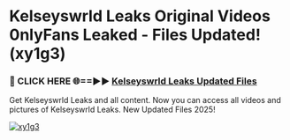 # Kelseyswrld Leaks Original Videos 0nlyFans Leaked - Files Updated! (xy1g3)

<h3>🔴 CLICK HERE 🌐==►► <a href="https://tinyurl.com/2wckxsce" rel="nofollow">Kelseyswrld Leaks Updated Files</a></h3>

Get Kelseyswrld Leaks and all content. Now you can access all videos and pictures of Kelseyswrld Leaks. New Updated Files 2025!

[![xy1g3](https://i.imgur.com/AFduVYN.gif)](https://tinyurl.com/2wckxsce)
